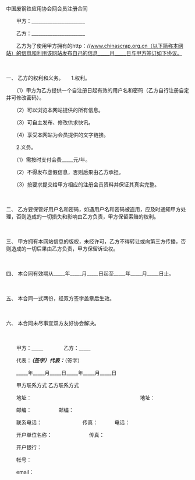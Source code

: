 



中国废钢铁应用协会网会员注册合同



 

　　甲方：_______________________

　　乙方：_______________________

　　乙方为了使用甲方拥有的http：//www.chinascrap.org.cn（以下简称本网站）的信息和利用该网站发布自己的信息_____月_____日与甲方签订如下协议。

　　

一、
乙方的权利和义务。　　1.权利。

　　（1）甲方为乙方提供一个自注册日起有效的用户名和密码（乙方自行注册自定并可修改密码）。

　　（2）可以浏览本网站提供的所有信息。

　　（3）可自主发布、修改供求快讯。

　　（4）享受本网站为会员提供的文字链接。

　　2.义务。

　　（1）需按时支付会费_____元/年。

　　（2）不得发布虚假信息，否则后果由乙方承担。

　　（3）按要求提交给甲方相应的注册会员资料并保证其真实完整。

　　

二、
乙方要保管好用户名和密码，如遇用户名和密码被盗用，应及时通知甲方处理，否则造成的一切损失和影响由乙方负责，甲方保留索赔的权利。

　　

三、
甲方拥有本网站信息的版权，未经许可，乙方不得转让或向第三方传播，否则造成的一切后果由乙方负责，甲方保留诉讼权。

　　

四、
本合同有效期从_____年_____月_____日起至_____年_____月_____日止。

　　

五、
本合同一式两份，经双方签字盖章后生效。

　　

六、
本合同未尽事宜双方友好协会解决。　　

　　

　　甲方：_____　　　　乙方：_____

　　代表：_____（签字）代表：_____（签字）

　　_____年_____月_____日_____年_____月_____日　　

　　甲方联系方式 乙方联系方式

　　地址：　　　　　　　　　　　　　　　　　　　　　 地址：

　　邮编：　　　　　 邮编：

　　联系电话：　　　　　　　　传真：　　　 电话：

　　开户单位名称：　 　　　　　　传真：

　　开户银行：

　　帐号：

　　email：
